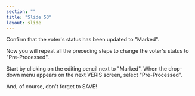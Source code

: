 ```yaml
---
section: ""
title: "Slide 53"
layout: slide
---
```


Confirm that the voter's status has been updated to "Marked".

Now you will repeat all the preceding steps to change the voter's status to "Pre-Processed".

Start by clicking on the editing pencil next to "Marked". When the drop-down menu appears on the next VERIS screen, select "Pre-Processed".

And, of course, don't forget to SAVE!